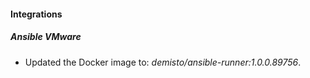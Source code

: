 
#### Integrations

##### Ansible VMware

- Updated the Docker image to: *demisto/ansible-runner:1.0.0.89756*.
